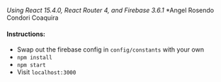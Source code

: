 *Using React 15.4.0, React Router 4, and Firebase 3.6.1*
*Angel Rosendo Condori Coaquira
#### Instructions:
* Swap out the firebase config in ```config/constants``` with your own
* ```npm install```
* ```npm start```
* Visit ```localhost:3000```
